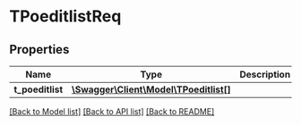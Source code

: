 # TPoeditlistReq

## Properties
Name | Type | Description | Notes
------------ | ------------- | ------------- | -------------
**t_poeditlist** | [**\Swagger\Client\Model\TPoeditlist[]**](TPoeditlist.md) |  | [optional] 

[[Back to Model list]](../README.md#documentation-for-models) [[Back to API list]](../README.md#documentation-for-api-endpoints) [[Back to README]](../README.md)


